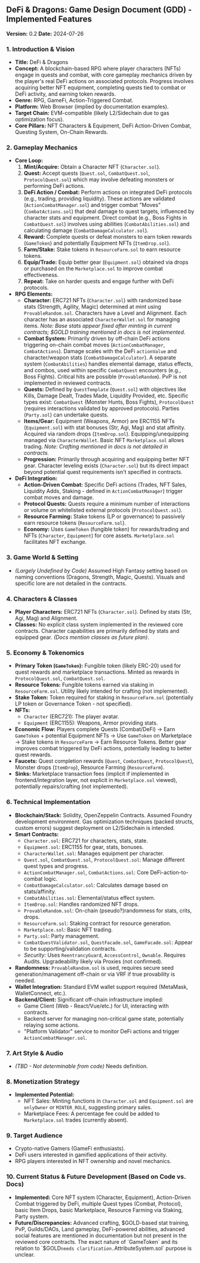 ## DeFi & Dragons: Game Design Document (GDD) - Implemented Features

**Version:** 0.2
**Date:** 2024-07-26

### 1. Introduction & Vision

*   **Title:** DeFi & Dragons
*   **Concept:** A blockchain-based RPG where player characters (NFTs) engage in quests and combat, with core gameplay mechanics driven by the player's real DeFi actions on associated protocols. Progress involves acquiring better NFT equipment, completing quests tied to combat or DeFi activity, and earning token rewards.
*   **Genre:** RPG, GameFi, Action-Triggered Combat.
*   **Platform:** Web Browser (implied by documentation examples).
*   **Target Chain:** EVM-compatible (likely L2/Sidechain due to gas optimization focus).
*   **Core Pillars:** NFT Characters & Equipment, DeFi Action-Driven Combat, Questing System, On-Chain Rewards.

### 2. Gameplay Mechanics

*   **Core Loop:**
    1.  **Mint/Acquire:** Obtain a Character NFT (`Character.sol`).
    2.  **Quest:** Accept quests (`Quest.sol`, `CombatQuest.sol`, `ProtocolQuest.sol`) which may involve defeating monsters or performing DeFi actions.
    3.  **DeFi Action / Combat:** Perform actions on integrated DeFi protocols (e.g., trading, providing liquidity). These actions are validated (`ActionCombatManager.sol`) and trigger combat "Moves" (`CombatActions.sol`) that deal damage to quest targets, influenced by character stats and equipment. Direct combat (e.g., Boss Fights in `CombatQuest.sol`) involves using abilities (`CombatAbilities.sol`) and calculating damage (`CombatDamageCalculator.sol`).
    4.  **Reward:** Complete quests or defeat monsters to earn token rewards (`GameToken`) and potentially Equipment NFTs (`ItemDrop.sol`).
    5.  **Farm/Stake:** Stake tokens in `ResourceFarm.sol` to earn resource tokens.
    6.  **Equip/Trade:** Equip better gear (`Equipment.sol`) obtained via drops or purchased on the `Marketplace.sol` to improve combat effectiveness.
    7.  **Repeat:** Take on harder quests and engage further with DeFi protocols.
*   **RPG Elements:**
    *   **Character:** ERC721 NFTs (`Character.sol`) with randomized base stats (Strength, Agility, Magic) determined at mint using `ProvableRandom.sol`. Characters have a Level and Alignment. Each character has an associated `CharacterWallet.sol` for managing items. *Note: Base stats appear fixed after minting in current contracts; $GOLD training mentioned in docs is not implemented.*
    *   **Combat System:** Primarily driven by off-chain DeFi actions triggering on-chain combat moves (`ActionCombatManager`, `CombatActions`). Damage scales with the DeFi `actionValue` and character/weapon stats (`CombatDamageCalculator`). A separate system (`CombatAbilities`) handles elemental damage, status effects, and combos, used within specific `CombatQuest` encounters (e.g., Boss Fights). Critical hits are possible (`ProvableRandom`). PvP is not implemented in reviewed contracts.
    *   **Quests:** Defined by `QuestTemplate` (`Quest.sol`) with objectives like Kills, Damage Dealt, Trades Made, Liquidity Provided, etc. Specific types exist: `CombatQuest` (Monster Hunts, Boss Fights), `ProtocolQuest` (requires interactions validated by approved protocols). Parties (`Party.sol`) can undertake quests.
    *   **Items/Gear:** Equipment (Weapons, Armor) are ERC1155 NFTs (`Equipment.sol`) with stat bonuses (Str, Agi, Mag) and stat affinity. Acquired via random drops (`ItemDrop.sol`). Equipping/unequipping managed via `CharacterWallet`. Basic NFT `Marketplace.sol` allows trading. *Note: Crafting mentioned in docs is not detailed in contracts.*
    *   **Progression:** Primarily through acquiring and equipping better NFT gear. Character leveling exists (`Character.sol`) but its direct impact beyond potential quest requirements isn't specified in contracts.
*   **DeFi Integration:**
    *   **Action-Driven Combat:** Specific DeFi actions (Trades, NFT Sales, Liquidity Adds, Staking - defined in `ActionCombatManager`) trigger combat moves and damage.
    *   **Protocol Quests:** Quests require a minimum number of interactions or volume on whitelisted external protocols (`ProtocolQuest.sol`).
    *   **Resource Farming:** Stake tokens (LP or governance) to passively earn resource tokens (`ResourceFarm.sol`).
    *   **Economy:** Uses `GameToken` (fungible token) for rewards/trading and NFTs (`Character`, `Equipment`) for core assets. `Marketplace.sol` facilitates NFT exchange.

### 3. Game World & Setting

*   *(Largely Undefined by Code)* Assumed High Fantasy setting based on naming conventions (Dragons, Strength, Magic, Quests). Visuals and specific lore are not detailed in the contracts.

### 4. Characters & Classes

*   **Player Characters:** ERC721 NFTs (`Character.sol`). Defined by stats (Str, Agi, Mag) and Alignment.
*   **Classes:** No explicit class system implemented in the reviewed core contracts. Character capabilities are primarily defined by stats and equipped gear. *(Docs mention classes as future plan)*.

### 5. Economy & Tokenomics

*   **Primary Token (`GameToken`):** Fungible token (likely ERC-20) used for quest rewards and marketplace transactions. Minted as rewards in `ProtocolQuest.sol`, `CombatQuest.sol`.
*   **Resource Tokens:** Fungible tokens earned via staking in `ResourceFarm.sol`. Utility likely intended for crafting (not implemented).
*   **Stake Token:** Token required for staking in `ResourceFarm.sol` (potentially LP token or Governance Token - not specified).
*   **NFTs:**
    *   `Character` (ERC721): The player avatar.
    *   `Equipment` (ERC1155): Weapons, Armor providing stats.
*   **Economic Flow:** Players complete Quests (Combat/DeFi) -> Earn `GameToken` + potential Equipment NFTs -> Use `GameToken` on Marketplace -> Stake tokens in `ResourceFarm` -> Earn Resource Tokens. Better gear improves combat triggered by DeFi actions, potentially leading to better quest rewards.
*   **Faucets:** Quest completion rewards (`Quest`, `CombatQuest`, `ProtocolQuest`), Monster drops (`ItemDrop`), Resource Farming (`ResourceFarm`).
*   **Sinks:** Marketplace transaction fees (implicit if implemented in frontend/integration layer, not explicit in `Marketplace.sol` viewed), potentially repairs/crafting (not implemented).

### 6. Technical Implementation

*   **Blockchain/Stack:** Solidity, OpenZeppelin Contracts. Assumed Foundry development environment. Gas optimization techniques (packed structs, custom errors) suggest deployment on L2/Sidechain is intended.
*   **Smart Contracts:**
    *   `Character.sol`: ERC721 for characters, stats, state.
    *   `Equipment.sol`: ERC1155 for gear, stats, bonuses.
    *   `CharacterWallet.sol`: Manages equipment per character.
    *   `Quest.sol`, `CombatQuest.sol`, `ProtocolQuest.sol`: Manage different quest types and progress.
    *   `ActionCombatManager.sol`, `CombatActions.sol`: Core DeFi-action-to-combat logic.
    *   `CombatDamageCalculator.sol`: Calculates damage based on stats/affinity.
    *   `CombatAbilities.sol`: Elemental/status effect system.
    *   `ItemDrop.sol`: Handles randomized NFT drops.
    *   `ProvableRandom.sol`: On-chain (pseudo?)randomness for stats, crits, drops.
    *   `ResourceFarm.sol`: Staking contract for resource generation.
    *   `Marketplace.sol`: Basic NFT trading.
    *   `Party.sol`: Party management.
    *   `CombatQuestValidator.sol`, `QuestFacade.sol`, `GameFacade.sol`: Appear to be supporting/validation contracts.
    *   *Security:* Uses `ReentrancyGuard`, `AccessControl`, `Ownable`. Requires Audits. Upgradeability likely via Proxies (not confirmed).
*   **Randomness:** `ProvableRandom.sol` is used, requires secure seed generation/management off-chain or via VRF if true provability is needed.
*   **Wallet Integration:** Standard EVM wallet support required (MetaMask, WalletConnect, etc.).
*   **Backend/Client:** Significant off-chain infrastructure implied:
    *   Game Client (Web - React/Vue/etc.) for UI, interacting with contracts.
    *   Backend server for managing non-critical game state, potentially relaying some actions.
    *   "Platform Validator" service to monitor DeFi actions and trigger `ActionCombatManager.sol`.

### 7. Art Style & Audio

*   *(TBD - Not determinable from code)* Needs definition.

### 8. Monetization Strategy

*   **Implemented Potential:**
    *   NFT Sales: Minting functions in `Character.sol` and `Equipment.sol` are `onlyOwner` or `MINTER_ROLE`, suggesting primary sales.
    *   Marketplace Fees: A percentage fee could be added to `Marketplace.sol` trades (currently absent).

### 9. Target Audience

*   Crypto-native Gamers (GameFi enthusiasts).
*   DeFi users interested in gamified applications of their activity.
*   RPG players interested in NFT ownership and novel mechanics.

### 10. Current Status & Future Development (Based on Code vs. Docs)

*   **Implemented:** Core NFT system (Character, Equipment), Action-Driven Combat triggered by DeFi, multiple Quest types (Combat, Protocol), basic Item Drops, basic Marketplace, Resource Farming via Staking, Party system.
*   **Future/Discrepancies:** Advanced crafting, $GOLD-based stat training, PvP, Guilds/DAOs, Land gameplay, DeFi-powered abilities, advanced social features are mentioned in documentation but not present in the reviewed core contracts. The exact nature of `GameToken` and its relation to `$GOLD` needs clarification. `AttributeSystem.sol` purpose is unclear.

